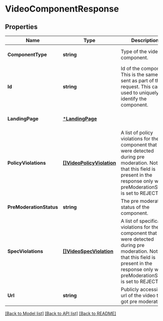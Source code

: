 # VideoComponentResponse

## Properties
Name | Type | Description | Notes
------------ | ------------- | ------------- | -------------
**ComponentType** | **string** | Type of the video component. | [optional] [default to null]
**Id** | **string** | Id of the component. This is the same id sent as part of the request. This can be used to uniquely identify the component. | [optional] [default to null]
**LandingPage** | [***LandingPage**](LandingPage.md) |  | [optional] [default to null]
**PolicyViolations** | [**[]VideoPolicyViolation**](VideoPolicyViolation.md) | A list of policy violations for the component that were detected during pre moderation. Note that this field is present in the response only when preModerationStatus is set to REJECTED. | [optional] [default to null]
**PreModerationStatus** | **string** | The pre moderation status of the component. | [optional] [default to null]
**SpecViolations** | [**[]VideoSpecViolation**](VideoSpecViolation.md) | A list of specification violations for the component that were detected during pre moderation. Note that this field is present in the response only when preModerationStatus is set to REJECTED. | [optional] [default to null]
**Url** | **string** | Publicly accessible url of the video that got pre moderated. | [optional] [default to null]

[[Back to Model list]](../README.md#documentation-for-models) [[Back to API list]](../README.md#documentation-for-api-endpoints) [[Back to README]](../README.md)

